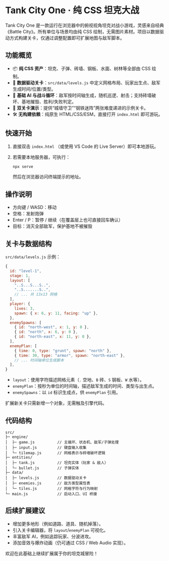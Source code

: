 # Tank City One · 纯 CSS 坦克大战

Tank City One 是一款运行在浏览器中的俯视视角坦克对战小游戏，灵感来自经典《Battle City》。所有单位与场景均由纯 CSS 绘制，无需图片素材。项目以数据驱动方式构建关卡，仅通过调整配置即可扩展地图与敌军脚本。

## 功能概览

- 📦 **纯 CSS 资产**：坦克、子弹、砖墙、钢板、水面、树林等全部由 CSS 绘制。
- 🧭 **数据驱动关卡**：`src/data/levels.js` 中定义网格布局、玩家出生点、敌军生成时间/位置/类型。
- 🧠 **基础 AI 与战斗循环**：敌军按时间轴生成，随机巡逻、射击；支持砖墙破坏、基地摧毁、胜利/失败判定。
- 🎯 **双关卡演示**：提供“城墙守卫”“钢铁迷阵”两张难度递进的示例关卡。
- 🛠️ **无构建依赖**：纯原生 HTML/CSS/ESM，直接打开 `index.html` 即可游玩。

## 快速开始

1. 直接双击 `index.html` （或使用 VS Code 的 Live Server）即可本地游玩。
2. 若需要本地服务器，可执行：

   ```bash
   npx serve
   ```

   然后在浏览器访问终端提示的地址。

## 操作说明

- 方向键 / WASD：移动
- 空格：发射炮弹
- Enter / P：暂停 / 继续（在覆盖层上也可直接回车确认）
- 目标：消灭全部敌军，保护基地不被摧毁

## 关卡与数据结构

`src/data/levels.js` 示例：

```js
{
  id: "level-1",
  stage: 1,
  layout: [
    "..S...S...S..",
    "..S.......S..",
    // ... 共 13x13 网格
  ],
  player: {
    lives: 3,
    spawn: { x: 6, y: 11, facing: "up" },
  },
  enemySpawns: [
    { id: "north-west", x: 1, y: 0 },
    { id: "north", x: 6, y: 0 },
    { id: "north-east", x: 11, y: 0 },
  ],
  enemyPlan: [
    { time: 0, type: "grunt", spawn: "north" },
    { time: 30, type: "armor", spawn: "north-east" },
    // ... 时间轴单位生成脚本
  ],
}
```

- `layout`：使用字符描述网格元素（`.` 空地、`B` 砖、`S` 钢板、`W` 水等）。
- `enemyPlan`：按秒为单位的时间轴，描述敌军生成的时间、类型与出生点。
- `enemySpawns`：以 `id` 标识生成点，供 `enemyPlan` 引用。

扩展新关卡只需新增一个对象，无需触及引擎代码。

## 代码结构

```
src/
├─ engine/
│  ├─ game.js          // 主循环、状态机、敌军/子弹处理
│  ├─ input.js         // 键盘输入收集
│  └─ tilemap.js       // 网格表示与砖墙破坏逻辑
├─ entities/
│  ├─ tank.js          // 坦克实体（玩家 & 敌人）
│  └─ bullet.js        // 子弹实体
├─ data/
│  ├─ levels.js        // 数据驱动关卡
│  ├─ enemies.js       // 敌方类型属性表
│  └─ tiles.js         // 网格字符与行为映射
└─ main.js             // 启动入口、UI 桥接
```

## 后续扩展建议

- 增加更多地形（例如道路、道具、随机掉落）。
- 引入关卡编辑器，将 `layout`/`enemyPlan` 可视化。
- 丰富敌军 AI，例如追踪玩家、分波进攻。
- 添加音效与爆炸动画（仍可通过 CSS / Web Audio 实现）。

欢迎在此基础上继续扩展属于你的坦克城冒险！
